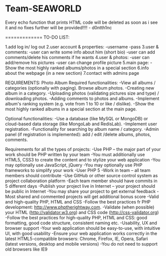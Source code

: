 Team-SEAWORLD
=============

Every echo function that prints HTML code will be deleted as soon as i see it and
no fixes further will be provided!!!! - d0ntth1nc

=============
TO-DO LIST:

1.add log in/ log out
2.user account & properties:
    -username
    -pass
3.user & comments:
    -user can write some info about him (short bio)
    -user can add comments/delete his comments if he wants
4.user & photos:
    -user can add/remove his pictures
    -user can change profile picture
5.main page:
    -Show the most highly ranked albums/photos in a special section
6.info about the webpage (in a new section)
7.contact with admins page


REQUIREMENTS:
Photo Album
Required functionalities:
    -View all albums / categories (optionally with paging). Browse album photos.
    -Creating new album in a category.
    -Uploading photos (validating pictures size and type) / downloading photos.
    -Adding comments to photos and albums.
    -Implement album's ranking system (e.g. vote from 1 to 10 or like / dislike).
    -Show the most highly ranked albums in a special section at the main page.

Optional functionalities:
    -Use a database (like MySQL or MongoDB) or cloud-based data storage (like MongoLab and RedisLab).
    -Implement user registration.
    -Functionality for searching by album name / category.
    -Admin panel (if registration is implemented): add / edit /delete albums, photos, comments.

Requirements for all the types of projects:
    -Use PHP – the major part of your work should be PHP written by your team
    -You must additionally use HTML5, CSS3 to create the content and to stylize your web application
    -You may optionally use JavaScript, jQuery
    -You may optionally use PHP frameworks to simplify your work
    -User PHP 5
    -Work in team – all team members should contribute
    -Use GitHub or other source control system as project collaboration platform
    -Each team member should have commits in 5 different days
    -Publish your project live in Internet – your project should be public in Internet
    -You may share your project to get external feedback
    -Most shared and commented projects will get additional bonus score
    -Valid and high-quality PHP, HTML and CSS
    -Follow the best practices fr PHP development: http://www.phptherightway.com.
    -Validate (when possible) your HTML (http://validator.w3.org) and CSS code (http://css-validator.org)
    -Follow the best practices for high-quality PHP, HTML and CSS: good formatting, good code structure, consistent naming etc.
    -Usability, UX and browser support
    -Your web application should be easy-to-use, with intuitive UI, with good usability
    -Ensure your web application works correctly in the latest HTML5-compatible browsers: Chrome, Firefox, IE, Opera, Safari (latest versions, desktop and mobile versions)
    -You do not need to support old browsers like IE9